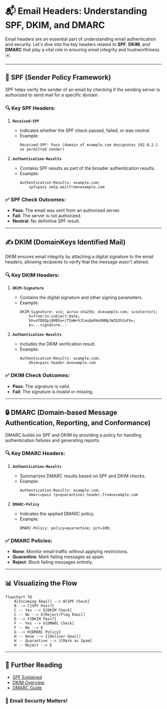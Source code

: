 # 📬 **Email Headers: Understanding SPF, DKIM, and DMARC**

Email headers are an essential part of understanding email authentication and security. Let's dive into the key headers related to **SPF**, **DKIM**, and **DMARC** that play a vital role in ensuring email integrity and trustworthiness. ✉️

---

## 🌟 **SPF (Sender Policy Framework)**

SPF helps verify the sender of an email by checking if the sending server is authorized to send mail for a specific domain.

### 🔍 **Key SPF Headers**:

1. **`Received-SPF`**
   - Indicates whether the SPF check passed, failed, or was neutral.
   - Example:
     ```
     Received-SPF: Pass (domain of example.com designates 192.0.2.1 as permitted sender)
     ```

2. **`Authentication-Results`**
   - Contains SPF results as part of the broader authentication results.
   - Example:
     ```
     Authentication-Results: example.com;
         spf=pass smtp.mailfrom=example.com
     ```

### ✅ **SPF Check Outcomes**:
- **Pass**: The email was sent from an authorized server.
- **Fail**: The server is not authorized.
- **Neutral**: No definitive SPF result.

---

## ✍️ **DKIM (DomainKeys Identified Mail)**

DKIM ensures email integrity by attaching a digital signature to the email headers, allowing recipients to verify that the message wasn't altered.

### 🔍 **Key DKIM Headers**:

1. **`DKIM-Signature`**
   - Contains the digital signature and other signing parameters.
   - Example:
     ```
     DKIM-Signature: v=1; a=rsa-sha256; d=example.com; s=selector1;
         h=from:to:subject:date;
         bh=47DEQpj8HBSa+/TImW+5JCeuQeRkm5NMpJWZG3hSuFU=;
         b=...signature...
     ```

2. **`Authentication-Results`**
   - Includes the DKIM verification result.
   - Example:
     ```
     Authentication-Results: example.com;
         dkim=pass header.d=example.com
     ```

### ✅ **DKIM Check Outcomes**:
- **Pass**: The signature is valid.
- **Fail**: The signature is invalid or missing.

---

## 🔒 **DMARC (Domain-based Message Authentication, Reporting, and Conformance)**

DMARC builds on SPF and DKIM by providing a policy for handling authentication failures and generating reports.

### 🔍 **Key DMARC Headers**:

1. **`Authentication-Results`**
   - Summarizes DMARC results based on SPF and DKIM checks.
   - Example:
     ```
     Authentication-Results: example.com;
         dmarc=pass (p=quarantine) header.from=example.com
     ```

2. **`DMARC-Policy`**
   - Indicates the applied DMARC policy.
   - Example:
     ```
     DMARC-Policy: policy=quarantine; pct=100;
     ```

### ✅ **DMARC Policies**:
- **None**: Monitor email traffic without applying restrictions.
- **Quarantine**: Mark failing messages as spam.
- **Reject**: Block failing messages entirely.

---

## 📊 **Visualizing the Flow**

```mermaid
flowchart TD
    A[Incoming Email] --> B[SPF Check]
    B --> C{SPF Pass?}
    C -- Yes --> D[DKIM Check]
    C -- No --> E[Reject/Flag Email]
    D --> F{DKIM Pass?}
    F -- Yes --> G[DMARC Check]
    F -- No --> E
    G --> H{DMARC Policy}
    H -- None --> I[Deliver Email]
    H -- Quarantine --> J[Mark as Spam]
    H -- Reject --> E
```

---

## 📖 **Further Reading**

- [SPF Explained](https://www.openspf.org/)
- [DKIM Overview](https://www.dkim.org/)
- [DMARC Guide](https://dmarc.org/)

### 🎉 **Email Security Matters!**